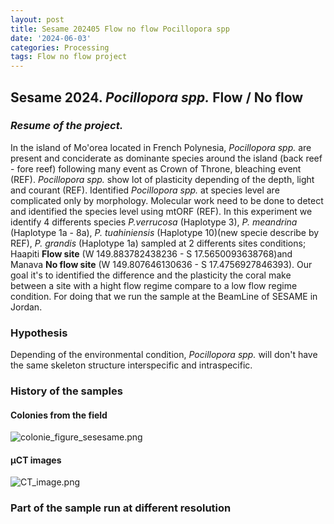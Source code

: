 ```yaml
---
layout: post
title: Sesame 202405 Flow no flow Pocillopora spp
date: '2024-06-03'
categories: Processing
tags: Flow no flow project
---
```

## Sesame 2024. *Pocillopora spp.* Flow / No flow   

### ***Resume of the project.***

In the island of Mo'orea located in French Polynesia, *Pocillopora spp.* are present and conciderate as dominante species around the island (back reef - fore reef) following many event as Crown of Throne, bleaching event (REF). *Pocillopora spp.* show lot of plasticity depending of the depth, light and courant (REF). Identified *Pocillopora spp.* at species level are complicated only by morphology. Molecular work need to be done to detect and identified the species level using mtORF (REF). In this experiment we identify 4 differents species *P.verrucosa* (Haplotype 3), *P. meandrina* (Haplotype 1a - 8a), *P. tuahiniensis* (Haplotype 10)(new specie describe by REF), *P. grandis* (Haplotype 1a) sampled at 2 differents sites conditions; Haapiti **Flow site** (W 149.883782438236 - S 17.5650093638768)and Manava **No flow site** (W 149.807646130636 - S 17.4756927846393). 
Our goal it's to identified the difference and the plasticity the coral make between a site with a hight flow regime compare to a low flow regime condition. For doing that we run the sample at the BeamLine of SESAME in Jordan.   

### Hypothesis   
Depending of the environmental condition, *Pocillopora spp.* will don't have the same skeleton structure interspecific and intraspecific.  

### History of the samples    
#### Colonies from the field   
![colonie_figure_sesesame.png](https://pierrickharnay.github.io/PierrickHarnay_Notebook/images/colonie_figure_sesesame.png)    

#### µCT images   
![CT_image.png](https://pierrickharnay.github.io/PierrickHarnay_Notebook/images/CT_image.png)   

### Part of the sample run at different resolution   

  
